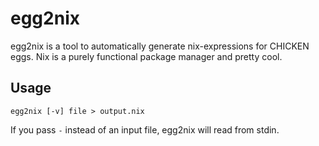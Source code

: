# egg2nix

egg2nix is a tool to automatically generate nix-expressions for
CHICKEN eggs. Nix is a purely functional package manager and pretty
cool.

## Usage

`egg2nix [-v] file > output.nix`

If you pass `-` instead of an input file, egg2nix will read from
stdin.
